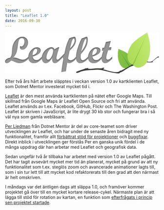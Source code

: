 ```yaml
---
layout: post
title: "Leaflet 1.0"
date: 2016-09-30
---
```


<div class="full-image">
<img src="/assets/leaflet-logo.png" alt="Leaflet logo" />
</div>

Efter två års hårt arbete släpptes i veckan version 1.0 av kartklienten Leaflet, som Dotnet Mentor
investerat mycket tid i.

<!--more-->

[Leaflet](http://leafletjs.com/) är den mest använda kartklienten på nätet efter Google Maps.
Till skillnad från Google Maps är Leaflet Open Source och fri att använda. Leaflet används
av t.ex. Facebook, GitHub, Flickr och The Washington Post. Leaflet är skriven
i JavaScript, är lite drygt 30 kb stor och fungerar bra i så väl nya som gamla webläsare.

[Per Liedman](/contact#per) från Dotnet Mentor är del av core-teamet som driver utvecklingen
av Leaflet, och har under de senaste åren bidragit med ny funktionalitet, framför allt [förbättrat
stöd för projektioner](https://github.com/Leaflet/Leaflet/issues/2247) och 
[buggfixar](https://github.com/Leaflet/Leaflet/issues?q=mentions%3Aperliedman+milestone%3A1.0+is%3Aclosed).
Direkt inblick i utvecklingen ger förstås Per en ganska unik fördel i de många uppdrag där han arbetar med
Leaflet och geografisk data.

Sedan ungefär två år tillbaka har arbetet med version 1.0 av Leaflet pågått. Det har tagit avsevärt mycket mer tid
än planerat, mycket på grund av att ny funktionalitet som t.ex. steglös zoom och avancerade
animationer lagts till, som i sin tur lett till att mycket kod refaktorerats till den grad att den
närmast är helt omskriven.

I måndags var det äntligen dags att släppa 1.0, och framöver kommer projektet gå över till en
mycket kortare release-cykel. Närmaste plan är att lägga till stöd för rotation av kartan, en
funktion som [efterfrågats i princip sen projektet startade](https://github.com/Leaflet/Leaflet/issues/268).
